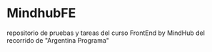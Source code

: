 # MindhubFE
repositorio de pruebas y tareas del curso FrontEnd by MindHub del recorrido de "Argentina Programa"
